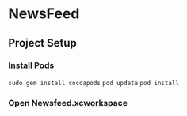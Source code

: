 # NewsFeed

## Project Setup

### Install Pods

```sudo gem install cocoapods```
```pod update```
```pod install```

### Open Newsfeed.xcworkspace
